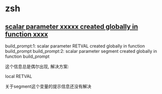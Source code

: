 # zsh

## [scalar parameter xxxxx created globally in function xxxx](https://m.tqwba.com/x_d/jishu/139046.html)

build_prompt:1: scalar parameter RETVAL created globally in function build_prompt
build_prompt:2: scalar parameter segment created globally in function build_prompt

这个信息总是偶尔出现, 解决方案:

local RETVAL

关于segment这个变量的提示信息还没有解决

